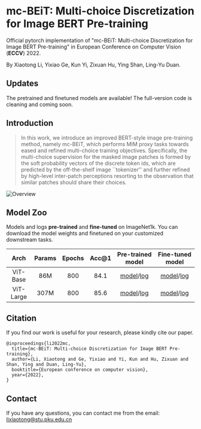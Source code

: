 # mc-BEiT: Multi-choice Discretization for Image BERT Pre-training
Official pytorch implementation of "mc-BEiT: Multi-choice Discretization for Image BERT Pre-training" in European Conference on Computer Vision (__ECCV__) 2022. 

By Xiaotong Li, Yixiao Ge, Kun Yi, Zixuan Hu, Ying Shan, Ling-Yu Duan. 

## Updates

The pretrained and finetuned models are available! The full-version code is cleaning and coming soon.
## Introduction

> In this work, we introduce an improved BERT-style image pre-training method, namely mc-BEiT, which performs MIM proxy tasks towards eased and refined multi-choice training objectives. Specifically, the multi-choice supervision for the masked image patches is formed by the soft probability vectors of the discrete token ids, which are predicted by the off-the-shelf image ``tokenizer'' and further refined by high-level inter-patch perceptions resorting to the observation that similar patches should share their choices. 

![Overview](./overview.png)

## Model Zoo
Models and logs **pre-trained** and **fine-tuned** on ImageNet1k. You can download the model weights and finetuned on your customized downstream tasks. 

| Arch | Params | Epochs | Acc@1 | Pre-trained model | Fine-tuned model |
| :---: | :---: | :---: | :---: | :---: | :---: |
| ViT-Base| 86M | 800 | 84.1| [model](https://drive.google.com/file/d/1rh9ccxbJRBwhI69p97YkrOBkuwIOLh6l/view?usp=sharing)/[log](https://drive.google.com/file/d/1GXgwhbJLDATNyJQ96bNDeUX9wUKFH2-U/view?usp=sharing) | [model](https://drive.google.com/file/d/17Ffx2V1YRzFC_gOg8A-HSCwK2sQfnnJa/view?usp=sharing)/[log](https://drive.google.com/file/d/101iJEKNqFsHJR2XYlLmNwuihGX3Cd0ty/view?usp=sharing) |
| ViT-Large| 307M | 800 | 85.6| [model](https://drive.google.com/file/d/1_pbH5G4Pbf7LM2YRr-svMseqMi6toeBn/view?usp=sharing)/[log](https://drive.google.com/file/d/1JHSsyuZxNJJ1CcakGX1vTNDp-iM3BPWs/view?usp=sharing) | [model](https://drive.google.com/file/d/1oxcR4zJlKVJIzNOD_bZiTrCWA7Ny7RcH/view?usp=sharing)/[log](https://drive.google.com/file/d/1kkiMB0fjin9e7Ot8w9ehM3NH8ZAf0fYE/view?usp=sharing) |



## Citation
If you find our work is useful for your research, please kindly cite our paper.
```
@inproceedings{li2022mc,
  title={mc-BEiT: Multi-choice Discretization for Image BERT Pre-training},
  author={Li, Xiaotong and Ge, Yixiao and Yi, Kun and Hu, Zixuan and Shan, Ying and Duan, Ling-Yu},
  booktitle={European conference on computer vision},
  year={2022},
}
```
## Contact
If you have any questions, you can contact me from the email: lixiaotong@stu.pku.edu.cn
